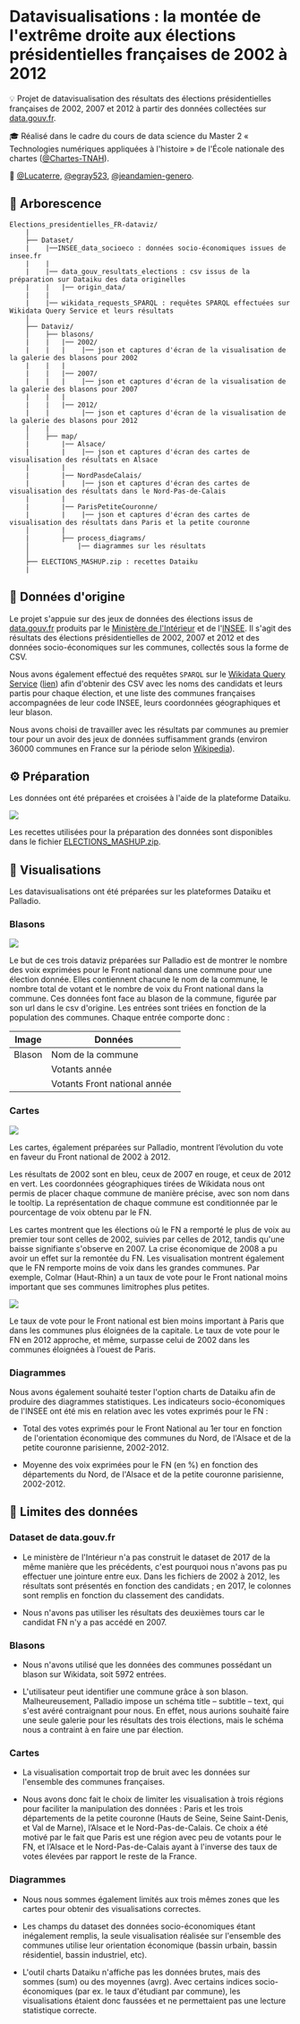 # Datavisualisations : la montée de l'extrême droite aux élections présidentielles françaises de 2002 à 2012

:bulb: Projet de datavisualisation des résultats des élections présidentielles françaises de 2002, 2007 et 2012 à partir des données collectées sur [data.gouv.fr](https://www.data.gouv.fr/fr/).

:mortar_board: Réalisé dans le cadre du cours de data science du Master 2 « Technologies numériques appliquées à l'histoire » de l'École nationale des chartes ([@Chartes-TNAH](https://github.com/Chartes-TNAH)).

:bust_in_silhouette: [@Lucaterre](https://github.com/Lucaterre), [@egray523](https://github.com/egray523), [@jeandamien-genero](https://github.com/jeandamien-genero).

## :open_file_folder: Arborescence

```
Elections_presidentielles_FR-dataviz/
	|
	├── Dataset/
	|    |──INSEE_data_socioeco : données socio-économiques issues de insee.fr
	|    |
	|    |── data_gouv_resultats_elections : csv issus de la préparation sur Dataiku des data originelles
	|    |   |── origin_data/
	|    |
 	|    |── wikidata_requests_SPARQL : requêtes SPARQL effectuées sur Wikidata Query Service et leurs résultats
	│   
	├── Dataviz/
	│    ├── blasons/
	|    |   |── 2002/
	|    |   |    |── json et captures d'écran de la visualisation de la galerie des blasons pour 2002
	|    |   |
	|    |   |── 2007/
	|    |   |    |── json et captures d'écran de la visualisation de la galerie des blasons pour 2007
	|    |   |
	|    |   |── 2012/
	|    |        |── json et captures d'écran de la visualisation de la galerie des blasons pour 2012
	|    |
	│    ├── map/
	|        |── Alsace/
	|        |    |── json et captures d'écran des cartes de visualisation des résultats en Alsace
	|        |
	|        |── NordPasdeCalais/
	|        |    |── json et captures d'écran des cartes de visualisation des résultats dans le Nord-Pas-de-Calais
	|        |
	|        |── ParisPetiteCouronne/
	|        |    |── json et captures d'écran des cartes de visualisation des résultats dans Paris et la petite couronne
	│        |
	|        ├── process_diagrams/
	│            |── diagrammes sur les résultats
	│     
	├── ELECTIONS_MASHUP.zip : recettes Dataiku
	|
```
## :scroll: Données d'origine

Le projet s'appuie sur des jeux de données des élections issus de [data.gouv.fr](https://www.data.gouv.fr/fr/) produits par le  [Ministère de l'Intérieur](https://www.data.gouv.fr/fr/posts/les-donnees-des-elections) et de l'[INSEE](https://www.data.gouv.fr/fr/datasets/data-insee-sur-les-communes/). Il s'agit des résultats des élections présidentielles de 2002, 2007 et 2012 et des données socio-économiques sur les communes, collectés sous la forme de CSV.

Nous avons également effectué des requêtes ```SPARQL``` sur le [Wikidata Query Service](https://query.wikidata.org/) ([lien](https://github.com/Lucaterre/Elections_presidentielles_FR-dataviz/blob/master/dataset/wikidata_requests_SPARQL/sparql_req)) afin d'obtenir des CSV avec les noms des candidats et leurs partis pour chaque élection, et une liste des communes françaises accompagnées de leur code INSEE, leurs coordonnées géographiques et leur blason.

Nous avons choisi de travailler avec les résultats par communes au premier tour pour un avoir des jeux de données suffisamment grands (environ 36000 communes en France sur la période selon [Wikipedia](https://fr.wikipedia.org/wiki/Nombre_de_communes_en_France#Jusque_fin_2005)).

## :gear: Préparation

Les données ont été préparées et croisées à l'aide de la plateforme Dataiku.

![](./Flow_dataiku_elections_2002-2012.png)

Les recettes utilisées pour la préparation des données sont disponibles dans le fichier [ELECTIONS_MASHUP.zip](https://github.com/Lucaterre/Elections_presidentielles_FR-dataviz/blob/master/ELECTIONS_MASHUP.zip).


## :art: Visualisations

Les datavisualisations ont été préparées sur les plateformes Dataiku et Palladio.

### Blasons

![](dataviz/blason/2002/FrPresElec_dataviz_blasons2002-settings.png)

Le but de ces trois dataviz préparées sur Palladio est de montrer le nombre des voix exprimées pour le Front national dans une commune pour une élection donnée. Elles contiennent chacune le nom de la commune, le nombre total de votant et le nombre de voix du Front national dans la commune. Ces données font face au blason de la commune, figurée par son url dans le csv d'origine. Les entrées sont triées en fonction de la population des communes. Chaque entrée comporte donc :

| Image    | Données                       |
|----------|-------------------------------|
| Blason   | Nom de la commune             |
|	   | Votants année                 |
|	   | Votants Front national année  |


### Cartes

![](dataviz/map/Alsace/FrPresElec_dataviz_map_Alsace02-12_clear-detailColmar.png)



Les cartes, également préparées sur Palladio, montrent l’évolution du vote en faveur du Front national de 2002 à 2012.

Les résultats de 2002 sont en bleu, ceux de 2007 en rouge, et ceux de 2012 en vert. Les coordonnées géographiques tirées de Wikidata nous ont permis de placer chaque commune de manière précise, avec son nom dans le tooltip. La représentation de chaque commune est conditionnée par le pourcentage de voix obtenu par le FN. 

Les cartes montrent que les élections où le FN a remporté le plus de voix au premier tour sont celles de 2002, suivies par celles de 2012, tandis qu'une baisse signifiante s'observe en 2007. La crise économique de 2008 a pu avoir un effet sur la remontée du FN. Les visualisation montrent également que le FN remporte moins de voix dans les grandes communes. Par exemple, Colmar (Haut-Rhin) a un taux de vote pour le Front national moins important que ses communes limitrophes plus petites.

![](dataviz/map/ParisPetiteCouronne/FrPresElec_dataviz_map_ParisPC_clear.png)

Le taux de vote pour le Front national est bien moins important à Paris que dans les communes plus éloignées de la capitale. Le taux de vote pour le FN en 2012 approche, et même, surpasse celui de 2002 dans les communes éloignées à l’ouest de Paris.

### Diagrammes

Nous avons également souhaité tester l'option charts de Dataiku afin de produire des diagrammes statistiques. Les indicateurs socio-économiques de l'INSEE ont été mis en relation avec les votes exprimés pour le FN : 

- Total des votes exprimés pour le Front National au 1er tour en fonction de l'orientation économique des communes du Nord, de l'Alsace et de la petite couronne parisienne, 2002-2012.

- Moyenne des voix exprimées pour le FN (en %) en fonction des départements du Nord, de l'Alsace et de la petite couronne parisienne, 2002-2012.

## :memo: Limites des données

### Dataset de data.gouv.fr

- Le ministère de l'Intérieur n'a pas construit le dataset de 2017 de la même manière que les précédents, c'est pourquoi nous n'avons pas pu effectuer une jointure entre eux. Dans les fichiers de 2002 à 2012, les résultats sont présentés en fonction des candidats ; en 2017, le colonnes sont remplis en fonction du classement des candidats.

- Nous n'avons pas utiliser les résultats des deuxièmes tours car le candidat FN n'y a pas accédé en 2007.

### Blasons

- Nous n'avons utilisé que les données des communes possédant un blason sur Wikidata, soit 5972 entrées.

- L'utilisateur peut identifier une commune grâce à son blason. Malheureusement, Palladio impose un schéma title – subtitle – text, qui s'est avéré contraignant pour nous. En effet, nous aurions souhaité faire une seule galerie pour les résultats des trois élections, mais le schéma nous a contraint à en faire une par élection.

### Cartes

- La visualisation comportait trop de bruit avec les données sur l'ensemble des communes françaises.

- Nous avons donc fait le choix de limiter les visualisation à trois régions pour faciliter la manipulation des données : Paris et les trois départements de la petite couronne (Hauts de Seine, Seine Saint-Denis, et Val de Marne), l’Alsace et le Nord-Pas-de-Calais. Ce choix a été motivé par le fait que Paris est une région avec peu de votants pour le FN, et l’Alsace et le Nord-Pas-de-Calais ayant à l'inverse des taux de votes élevées par rapport le reste de la France.

### Diagrammes

- Nous nous sommes également limités aux trois mêmes zones que les cartes pour obtenir des visualisations correctes.

- Les champs du dataset des données socio-économiques étant inégalement remplis, la seule visualisation réalisée sur l'ensemble des communes utilise leur orientation économique (bassin urbain, bassin résidentiel, bassin industriel, etc).

- L'outil charts Dataiku n'affiche pas les données brutes, mais des sommes (sum) ou des moyennes (avrg). Avec certains indices socio-économiques (par ex. le taux d'étudiant par commune), les visualisations étaient donc faussées et ne permettaient pas une lecture statistique correcte. 
